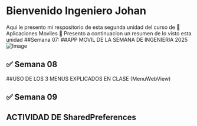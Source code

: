 # Bienvenido Ingeniero Johan
Aqui le presento mi respositorio de esta segunda unidad
del curso de 📱 Aplicaciones Moviles 📱
Presento a continuacion un resumen de lo visto esta unidad
##Semana 07:
##APP MOVIL DE LA SEMANA DE INGENIERIA 2025
![Image](https://github.com/user-attachments/assets/e4a0dd47-ab5d-4e52-86da-c1848a7a49f1)

## ✅ Semana 08
##USO DE LOS 3 MENUS EXPLICADOS EN CLASE (MenuWebView)

## ✅ Semana 09
## ACTIVIDAD DE SharedPreferences

